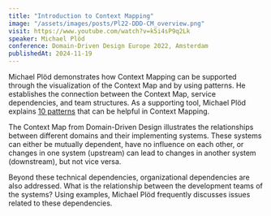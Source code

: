 ```yaml
---
title: "Introduction to Context Mapping"
image: "/assets/images/posts/Pl22-DDD-CM_overview.png"
visit: https://www.youtube.com/watch?v=k5i4sP9q2Lk
speaker: Michael Plöd
conference: Domain-Driven Design Europe 2022, Amsterdam
publishedAt: 2024-11-19
---
```

Michael Plöd demonstrates how Context Mapping can be supported through the visualization of the Context Map and by using patterns. He establishes the connection between the Context Map, service dependencies, and team structures. As a supporting tool, Michael Plöd explains [10 patterns](/knowledge/patterns/collection_for_context_mapping) that can be helpful in Context Mapping.

The Context Map from Domain-Driven Design illustrates the relationships between different domains and their implementing systems. These systems can either be mutually dependent, have no influence on each other, or changes in one system (upstream) can lead to changes in another system (downstream), but not vice versa.

Beyond these technical dependencies, organizational dependencies are also addressed. What is the relationship between the development teams of the systems? Using examples, Michael Plöd frequently discusses issues related to these dependencies.